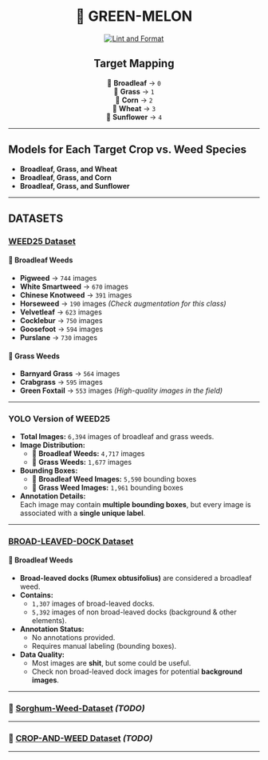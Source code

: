 <div align="center">

# 🌱 GREEN-MELON

[![Lint and Format](https://github.com/dinjazelena98/green-melon/actions/workflows/ci.yml/badge.svg?branch=main)](https://github.com/dinjazelena98/green-melon/actions/workflows/ci.yml)

## Target Mapping

🌿 **Broadleaf** → `0`  
🌱 **Grass** → `1`  
🌽 **Corn** → `2`  
🌾 **Wheat** → `3`  
🌻 **Sunflower** → `4`  

</div>

---

## Models for Each Target Crop vs. Weed Species
- **Broadleaf, Grass, and Wheat**
- **Broadleaf, Grass, and Corn**
- **Broadleaf, Grass, and Sunflower**

---

## DATASETS

### [WEED25 Dataset](https://www.frontiersin.org/journals/plant-science/articles/10.3389/fpls.2022.1053329/full)

#### **🌿 Broadleaf Weeds**
- **Pigweed** → `744` images
- **White Smartweed** → `670` images
- **Chinese Knotweed** → `391` images
- **Horseweed** → `190` images _(Check augmentation for this class)_
- **Velvetleaf** → `623` images
- **Cocklebur** → `750` images
- **Goosefoot** → `594` images
- **Purslane** → `730` images

#### **🌱 Grass Weeds**
- **Barnyard Grass** → `564` images
- **Crabgrass** → `595` images
- **Green Foxtail** → `553` images _(High-quality images in the field)_

---

### YOLO Version of WEED25

- **Total Images:** `6,394` images of broadleaf and grass weeds.
- **Image Distribution:**
  - 🌿 **Broadleaf Weeds:** `4,717` images
  - 🌱 **Grass Weeds:** `1,677` images
- **Bounding Boxes:**
  - 🌿 **Broadleaf Weed Images:** `5,590` bounding boxes
  - 🌱 **Grass Weed Images:** `1,961` bounding boxes
- **Annotation Details:**  
  Each image may contain **multiple bounding boxes**, but every image is associated with a **single unique label**.

---

### [BROAD-LEAVED-DOCK Dataset](https://www.kaggle.com/datasets/gavinarmstrong/open-sprayer-images/data)

#### **🌿 Broadleaf Weeds**
- **Broad-leaved docks (Rumex obtusifolius)** are considered a broadleaf weed.
- **Contains:**  
  - `1,307` images of broad-leaved docks.  
  - `5,392` images of non broad-leaved docks (background & other elements).
- **Annotation Status:**
  - No annotations provided.
  - Requires manual labeling (bounding boxes).
- **Data Quality:**  
  - Most images are **shit**, but some could be useful.
  - Check non broad-leaved dock images for potential **background images**.

---

### 🔹 [Sorghum-Weed-Dataset](https://data.mendeley.com/datasets/y9bmtf4xmr/1) _(TODO)_

---

### 🔹 [CROP-AND-WEED Dataset](https://github.com/cropandweed/cropandweed-dataset) _(TODO)_

---